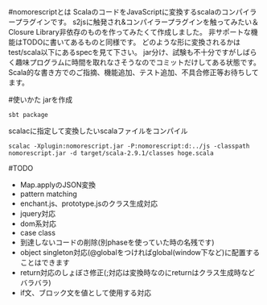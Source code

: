 #nomorescriptとは
ScalaのコードをJavaScriptに変換するscalaのコンパイラープラグインです。
s2jsに触発され&コンパイラープラグインを触ってみたい＆Closure Library非依存のものを作ってみたくて作成しました。
非サポートな機能はTODOに書いてあるものと同様です。
どのような形に変換されるかはtest/scala以下にあるspecを見て下さい。
jar分け、試験も不十分ですがしばらく趣味プログラムに時間を取れなさそうなのでコミットだけしてある状態です。
Scala的な書き方でのご指摘、機能追加、テスト追加、不具合修正等お待ちしてます。

#使いかた
jarを作成

    sbt package

scalacに指定して変換したいscalaファイルをコンパイル

    scalac -Xplugin:nomorescript.jar -P:nomorescript:d:../js -classpath nomorescript.jar -d target/scala-2.9.1/classes hoge.scala


#TODO
 * Map.applyのJSON変換
 * pattern matching
 * enchant.js、prototype.jsのクラス生成対応
 * jquery対応
 * dom系対応
 * case class
 * 到達しないコードの削除(別phaseを使っていた時の名残です)
 * object singleton対応(@globalをつければglobal(window下など)に配置することはできます
 * return対応のしょぼさ修正(;対応は変換時なのにreturnはクラス生成時などバラバラ)
 * if文、ブロック文を値として使用する対応
